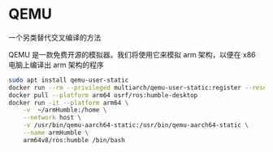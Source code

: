 # QEMU

一个另类替代交叉编译的方法

QEMU 是一款免费开源的模拟器。我们将使用它来模拟 arm 架构，以便在 x86 电脑上编译出 arm 架构的程序

```bash
sudo apt install qemu-user-static
docker run --rm --privileged multiarch/qemu-user-static:register --reset
docker pull --platform arm64 osrf/ros:humble-desktop
docker run -it --platform arm64 \
    -v  ~/armHumble:/home \
    --network host \
    -v /usr/bin/qemu-aarch64-static:/usr/bin/qemu-aarch64-static \
    --name armHumble \
    arm64v8/ros:humble /bin/bash
```
